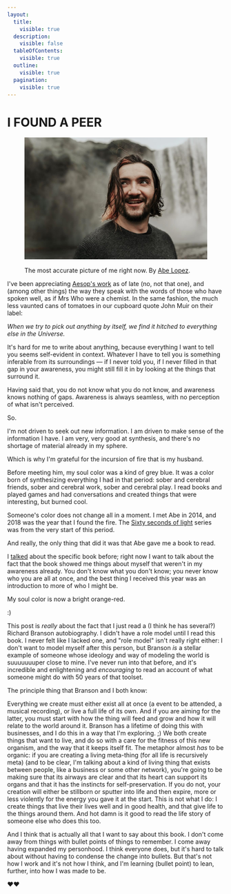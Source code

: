 ```yaml
---
layout:
  title:
    visible: true
  description:
    visible: false
  tableOfContents:
    visible: true
  outline:
    visible: true
  pagination:
    visible: true
---
```


# I FOUND A PEER

<figure><img src="../.gitbook/assets/image-asset.jpeg" alt="The most accurate picture of me right now. By Abe Lopez."><figcaption><p>The most accurate picture of me right now. By <a href="https://thefortco.com/">Abe Lopez</a>.</p></figcaption></figure>

I've been appreciating [Aesop's work](https://www.aesop.com/us/r/philosophy-to-design) as of late (no, not that one), and (among other things) the way they speak with the words of those who have spoken well, as if Mrs Who were a chemist. In the same fashion, the much less vaunted cans of tomatoes in our cupboard quote John Muir on their label:

_When we try to pick out anything by itself, we find it hitched to everything else in the Universe._

It's hard for me to write about anything, because everything I want to tell you seems self-evident in context. Whatever I have to tell you is something inferable from its surroundings — if I never told you, if I never filled in that gap in your awareness, you might still fill it in by looking at the things that surround it.

Having said that, you do not know what you do not know, and awareness knows nothing of gaps. Awareness is always seamless, with no perception of what isn't perceived.

So.

I'm not driven to seek out new information. I am driven to make sense of the information I have. I am very, very good at synthesis, and there's no shortage of material already in my sphere.

Which is why I'm grateful for the incursion of fire that is my husband.

Before meeting him, my soul color was a kind of grey blue. It was a color born of synthesizing everything I had in that period: sober and cerebral friends, sober and cerebral work, sober and cerebral play. I read books and played games and had conversations and created things that were interesting, but burned cool.

Someone's color does not change all in a moment. I met Abe in 2014, and 2018 was the year that I found the fire. The [Sixty seconds of light](https://www.youtube.com/channel/UCba1OBRp8oRX75jCMostsaw) series was from the very start of this period.

And really, the only thing that did it was that Abe gave me a book to read.

I [talked](sixty-seconds-of-light.md) about the specific book before; right now I want to talk about the fact that the book showed me things about myself that weren't in my awareness already. You don't know what you don't know; you never know who you are all at once, and the best thing I received this year was an introduction to more of who I might be.

My soul color is now a bright orange-red.

:)

This post is _really_ about the fact that I just read a (I think he has several?) Richard Branson autobiography. I didn't have a role model until I read this book. I never felt like I lacked one, and "role model" isn't really right either: I don't want to model myself after this person, but Branson _is_ a stellar example of someone whose ideology and way of modeling the world is suuuuuuuper close to mine. I've never run into that before, and it's incredible and enlightening and _encouraging_ to read an account of what someone might do with 50 years of that toolset.

The principle thing that Branson and I both know:

Everything we create must either exist all at once (a event to be attended, a musical recording), or live a full life of its own. And if you are aiming for the latter, you must start with how the thing will feed and grow and how it will relate to the world around it. Branson has a lifetime of doing this with businesses, and I do this in a way that I'm exploring. ;) We both create things that want to live, and do so with a care for the fitness of this new organism, and the way that it keeps itself fit. The metaphor almost _has_ to be organic: if you are creating a living meta-thing (for all life is recursively meta) (and to be clear, I'm talking about a kind of living thing that exists between people, like a business or some other network), you're going to be making sure that its airways are clear and that its heart can support its organs and that it has the instincts for self-preservation. If you do not, your creation will either be stillborn or sputter into life and then expire, more or less violently for the energy you gave it at the start. This is not what I do: I create things that live their lives well and in good health, and that give life to the things around them. And hot damn is it good to read the life story of someone else who does this too.

And I think that is actually all that I want to say about this book. I don't come away from things with bullet points of things to remember. I come away having expanded my personhood. I think everyone does, but it's hard to talk about without having to condense the change into bullets. But that's not how I work and it's not how I think, and I'm learning (bullet point) to lean, further, into how I was made to be.

❤️❤️
